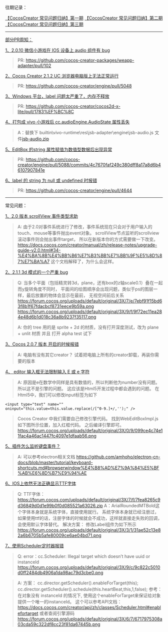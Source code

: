 
往期记录：

[【CocosCreator 常见问题归纳】第一期](https://forum.cocos.com/t/cocoscreator/74555)
[【CocosCreator 常见问题归纳】第二期](https://forum.cocos.com/t/cocoscreator/77714)
[【CocosCreator 常见问题归纳】第三期](https://forum.cocos.com/t/cocos-creator/80350)

---

[部分PR周知：](https://github.com/cocos-creator/engine/pulls)

[1、2.0.10 微信小游戏在 IOS 设备上 audio 组件有 bug ](https://forum.cocos.com/t/2-0-10-ios-audio-bug/80774)

> PR: https://github.com/cocos-creator-packages/weapp-adapter/pull/102

[2、Cocos Creator 2.1.2 UC 浏览器电脑版上无法正常运行 ](https://forum.cocos.com/t/cocos-creator-2-1-2-uc-bug/81168)

> PR: https://github.com/cocos-creator/engine/pull/5048

[3、Windows 平台，label 问题太严重了，内存不释放 ](https://forum.cocos.com/t/windows-label/81195)

> PR: https://github.com/cocos-creator/cocos2d-x-lite/pull/1783%EF%BC%8C

[4、打包成 vivo 小游戏后 cc.audioEngine.AudioState 属性丢失 ](https://forum.cocos.com/t/vivo-cc-audioengine-audiostate/81379)

> A：替换下 builtin\vivo-runtime\res\jsb-adapter\engine\jsb-audio.js 文件[jsb-audio.zip](https://forum.cocos.com/uploads/default/original/3X/5/c/5c6efda07b20af49c2fd51eeb58e78dac9dfa933.zip)

[5、EditBox 的string 属性赋值为数值型数据后出现异常 ](https://forum.cocos.com/t/editbox-bug/81203)

> PR: https://github.com/cocos-creator/engine/pull/5088/commits/4c7670faf249c380dff8a17a8d6b46107907841e

[6、label 的 string 为 null 或 undefined 时报错 ](https://forum.cocos.com/t/creator-2-0-10-label/78900/6?u=337031709)

> PR: https://github.com/cocos-creator/engine/pull/4644

---

常见问题：

[1、2.0 版本 scrollView 事件类型求助 ](https://forum.cocos.com/t/2-0-scrollview/80384)

> A: 由于2.0对事件系统进行了修改，事件系统现在只会对于用户输入的touch、mouse等事件抛出event对象。
> scrollView节点监听的scrollview滚动事件则会抛出事件target，
> 所以在新版本你的方式需要做一下改变。
> https://docs.cocos.com/creator/manual/zh/release-notes/upgrade-guide-v2.0.html#34-%E4%BA%8B%E4%BB%B6%E7%B3%BB%E7%BB%9F%E5%8D%87%E7%BA%A7
> 这个文档解释了，为什么会这样。

[2、2.1.1 3d 模式的一个严重 bug](https://forum.cocos.com/t/2-1-1-3d-bug/80393)

> Q: 当多个平面（包括精灵转3d，plane，还有box的z轴scale0.1）叠在一起而y旋转角度不同时，
> 平面间的绘图顺序会出现问题，类似于ps的图层一样，最后放置的物体会显示在最前，
> 无视空间前后关系
> https://forum.cocos.org/uploads/default/original/3X/7/e/7ebf91f15bd63f8b1f67fdacbcf8731eece9b59a.png
> https://forum.cocos.org/uploads/default/original/3X/9/f/9f72ec11ea284e48d6b1d018c36a8b9237f35117.png
> 
> A: 你的 tree 用的是 sprite + 2d 的材质，没有打开深度测试，改为 plane + unlit 材质 并且 打开 alpha test 试下

[3、Cocos 2.0.7 版本 开启的时候报错](https://forum.cocos.com/t/cocos-2-0-7/80410)

> A: 电脑有没有其它creator？
> 试着把电脑上所有的creator卸载，再装你需要的版本

[4、 editor 输入框无法限制输入 E 或 e 字符](https://forum.cocos.com/t/editor/80550)

> A: 原因是e在数学中同样是具有数值的，所以判断他为number没有问题。
> 所以这不是引擎的问题。
> 这应该是Html5开发过程中都会遇到的问题。
> 在Html5中，我们可以修改input标签为如下
```
<input type="text" name="" oninput="this.value=this.value.replace(/[^0-9.]+/,'');" />
```
> Cocos Creator 中我们需要自己修改引擎代码。
> 找到WebEditBoxImpl.js  如下图所示位置，加入红框代码。
> 之后编译引擎即可。
https://forum.cocos.org/uploads/default/original/3X/0/9/099ce4c74e11fac4a46ac1447fc4097e1dfaab56.png

[5、插件怎么监听键盘事件？](https://forum.cocos.com/t/topic/80582)

> A: 可以参考electron相关文档
https://github.com/amhoho/electron-cn-docs/blob/master/tutorial/keyboard-shortcuts.md#browserwindow%E4%B8%AD%E7%9A%84%E5%BF%AB%E6%8D%B7%E9%94%AE

[6、IOS上依然无法正确显示TTF字体](https://forum.cocos.com/t/creator-2-1-0-ios-fontcreator-ttf/73236/6?u=337031709)

> Q: TTF字体：https://forum.cocos.com/uploads/default/original/3X/7/f/7fea8265c9d36849d0d1e99b0f0d085521a63026.zip
> A：ArialRoundedMTBold这个字体本身就是系统字体，直接使用就行。
> 系统字体本身就已经注册过，如果使用ttf的话，注册字体的时候就会不成功，这样就直接走失败的回调，会使用默认字体替代。
> 解决方案：
> 修改Label组件为如下所示
https://forum.cocos.org/uploads/default/original/3X/3/1/31ae52c13e82a6b6705b5afe80009ce6ae04bd71.png

[7、使用Scheduler定时器报错](https://forum.cocos.com/t/cc-scheduler-illegal-target-which-doesnt-have-uuid-or-instanceid/81689)

> Q: error：cc.Scheduler: Illegal target which doesn’t have uuid or instanceId
https://forum.cocos.org/uploads/default/original/3X/9/c/9c822c5010d0ff2484db4906a1da98ac79d3cbe0.png

> A: 方案：
> cc.director.getScheduler().enableForTarget(this);
> cc.director.getScheduler().schedule(this.heartBeat,this,1,false);
> 参考：在对象没有 instanceId 的情况下, 使用这个enableForTarget来保证给对象提供一个唯一的instanceId。
> 这个可以参考API文档：
> https://docs.cocos.com/creator/api/zh/classes/Scheduler.html#enablefortarget
> 或者查阅引擎源码
> https://forum.cocos.org/uploads/default/original/3X/6/7/6717975308a03cda59c322df8cc23f81da67445b.png
